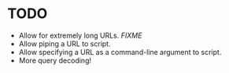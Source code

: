 # TODO

- Allow for extremely long URLs. *FIXME*
- Allow piping a URL to script.
- Allow specifying a URL as a command-line argument to script.
- More query decoding!
